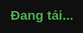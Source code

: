 <!DOCTYPE html>
<html lang="vi">
<head>
    <meta charset="UTF-8">
    <meta name="viewport" content="width=device-width, initial-scale=1.0">
    <meta name="description" content="Cloud Gaming Shop - Mua các gói chơi game đám mây giá rẻ, chất lượng cao.">
    <meta name="keywords" content="cloud gaming, game online, mua gói game">
    <meta name="author" content="Cloud Gaming Team">
    <title>Cloud Gaming Shop</title>
    <link rel="icon" href="assets/favicon.ico" type="image/x-icon">
    <link href="https://fonts.googleapis.com/css2?family=Poppins:wght@400;600&display=swap" rel="stylesheet">
    <link rel="stylesheet" href="https://cdnjs.cloudflare.com/ajax/libs/font-awesome/6.0.0-beta3/css/all.min.css">
    <script src="https://cdn.jsdelivr.net/npm/tsparticles@2.9.3/tsparticles.bundle.min.js"></script>
    <style>
        * { margin: 0; padding: 0; box-sizing: border-box; font-family: 'Poppins', sans-serif; }
        body { background: #0f0f0f; color: #fff; line-height: 1.6; overflow-x: hidden; }
        #tsparticles { position: fixed; top: 0; left: 0; width: 100%; height: 100%; z-index: -1; }
        #loading { position: fixed; top: 0; left: 0; width: 100%; height: 100%; background: #0f0f0f; display: flex; justify-content: center; align-items: center; z-index: 999; transition: opacity 0.5s; }
        #loading.hidden { opacity: 0; pointer-events: none; }
        nav { background: linear-gradient(90deg, #4CAF50, #1e7e34); padding: 10px 20px; display: flex; justify-content: space-between; align-items: center; position: sticky; top: 0; z-index: 100; box-shadow: 0 2px 10px rgba(0,0,0,0.5); }
        nav .logo { font-size: 1.5em; font-weight: 600; }
        nav .search-container { display: flex; align-items: center; }
        nav input[type="text"] { padding: 8px; width: 200px; border-radius: 5px; border: none; background: #2a2a2a; color: #fff; }
        nav ul { list-style: none; display: flex; align-items: center; gap: 15px; }
        nav ul li a { color: #fff; text-decoration: none; font-size: 1em; }
        nav ul li a:hover { color: #d4e157; }
        nav .cart-count { background: #FF5722; padding: 2px 8px; border-radius: 50%; cursor: pointer; }
        .container { max-width: 1000px; margin: 0 auto; padding: 20px; text-align: center; }
        h1 { font-size: 2em; color: #4CAF50; margin-bottom: 15px; }
        .products { display: grid; grid-template-columns: repeat(auto-fit, minmax(250px, 1fr)); gap: 20px; margin-top: 20px; }
        .product { background: #1a1a1a; padding: 15px; border-radius: 10px; transition: transform 0.3s; }
        .product:hover { transform: translateY(-5px); box-shadow: 0 5px 15px rgba(0,0,0,0.5); }
        .product img { width: 100%; height: 120px; object-fit: cover; border-radius: 5px; }
        .product h3 { color: #4CAF50; margin: 10px 0; }
        .product p, .product .note, .product .duration, .product .countdown { font-size: 0.9em; color: #bbb; }
        .product .buttons { display: flex; gap: 10px; margin-top: 10px; }
        .product button { padding: 8px; border: none; color: #fff; border-radius: 5px; cursor: pointer; flex: 1; }
        .product button.detail-btn { background: #0288d1; }
        .product button.cart-btn { background: #f9a825; }
        .product button.buy-btn { background: #4CAF50; }
        .product button:disabled { background: #555; cursor: not-allowed; opacity: 0.6; }
        .product button:hover:not(:disabled) { opacity: 0.9; }
        .modal { display: none; position: fixed; top: 0; left: 0; width: 100%; height: 100%; background: rgba(0,0,0,0.8); z-index: 200; justify-content: center; align-items: center; }
        .modal-content { background: #1a1a1a; padding: 15px; border-radius: 10px; max-width: 400px; width: 90%; }
        .modal-content h2 { color: #4CAF50; margin-bottom: 10px; }
        .modal-content button { background: #4CAF50; padding: 10px; width: 100%; margin-top: 10px; border: none; color: #fff; border-radius: 5px; }
        .login-form, .recharge-form, .transfer-form, .profile-form, .product-form { display: flex; flex-direction: column; gap: 10px; }
        .login-form input, .recharge-form input, .recharge-form select, .transfer-form input, .transfer-form select, .profile-form input, .product-form input, .product-form select { padding: 10px; background: #2a2a2a; border: 1px solid #4CAF50; color: #fff; border-radius: 5px; }
        #scrollTop, #chatNow { position: fixed; bottom: 20px; padding: 10px; background: #4CAF50; border: none; color: #fff; border-radius: 50%; cursor: pointer; }
        #scrollTop { right: 20px; display: none; }
        #chatNow { left: 20px; border-radius: 25px; padding: 10px 20px; background: #0288d1; }
        footer { text-align: center; padding: 15px; background: #1a1a1a; margin-top: 20px; color: #888; }
        #notification { display: none; position: fixed; top: 80px; right: 20px; background: #4CAF50; color: #fff; padding: 10px 20px; border-radius: 5px; z-index: 1000; }
        .admin-controls, .user-actions { margin: 10px 0; display: flex; gap: 10px; }
        .admin-controls input, .user-actions input { flex: 1; padding: 8px; background: #2a2a2a; border: 1px solid #4CAF50; color: #fff; }
        .admin-controls button, .user-actions button { padding: 8px 15px; }
        .user-item { margin: 10px 0; padding: 10px; background: #252525; border-radius: 5px; }
        .history-item { margin: 10px 0; padding: 10px; background: #252525; border-radius: 5px; }
        @media (max-width: 600px) {
            nav { flex-direction: column; gap: 10px; }
            nav .search-container { width: 100%; }
            nav input[type="text"] { width: 100%; }
            .products { grid-template-columns: 1fr; }
        }
    </style>
</head>
<body>
    <div id="loading"><h2 style="color: #4CAF50;">Đang tải...</h2></div>
    <div id="tsparticles"></div>
    <nav>
        <div class="logo">Cloud Gaming</div>
        <div class="search-container">
            <input type="text" id="searchInput" placeholder="Tìm kiếm gói..." aria-label="Tìm kiếm gói">
        </div>
        <ul id="navLinks"></ul>
    </nav>
    <div id="notification" role="alert"></div>
    <div class="container" id="home">
        <h1>Cửa hàng Cloud Gaming</h1>
        <div class="products" id="products"></div>
    </div>
    <footer id="contact">
        <p>© 2025 Cloud Gaming Shop | <span id="currentDate"></span> | support@cloudgaming.vn | 0909 123 456</p>
    </footer>
    <button id="scrollTop" aria-label="Cuộn lên đầu">↑</button>
    <button id="chatNow" aria-label="Chat hỗ trợ">Chat</button>

    <!-- Modals -->
    <div class="modal" id="detailModal" role="dialog" aria-labelledby="modalTitle">
        <div class="modal-content">
            <h2 id="modalTitle"></h2>
            <p id="modalText"></p>
            <button class="close-modal" aria-label="Đóng">Đóng</button>
        </div>
    </div>
    <div class="modal" id="cartModal" role="dialog" aria-labelledby="cartTitle">
        <div class="modal-content">
            <h2 id="cartTitle">Giỏ hàng</h2>
            <ul id="cartItems"></ul>
            <p id="cartTotal">Tổng: 0 VNĐ</p>
            <button class="close-modal" aria-label="Đóng">Đóng</button>
            <button id="checkoutBtn">Thanh toán</button>
        </div>
    </div>
    <div class="modal" id="loginModal" role="dialog" aria-labelledby="loginTitle">
        <div class="modal-content">
            <h2 id="loginTitle">Đăng Nhập</h2>
            <form id="loginForm" class="login-form">
                <input type="email" id="loginEmail" placeholder="Email" required aria-label="Email">
                <input type="password" id="loginPassword" placeholder="Mật khẩu" required aria-label="Mật khẩu">
                <button type="submit">Đăng Nhập</button>
            </form>
            <button class="close-modal" aria-label="Đóng">Đóng</button>
        </div>
    </div>
    <div class="modal" id="registerModal" role="dialog" aria-labelledby="registerTitle">
        <div class="modal-content">
            <h2 id="registerTitle">Đăng Ký</h2>
            <form id="registerForm" class="login-form">
                <input type="text" id="registerUsername" placeholder="Tên người dùng" required aria-label="Tên người dùng">
                <input type="email" id="registerEmail" placeholder="Email" required aria-label="Email">
                <input type="password" id="registerPassword" placeholder="Mật khẩu" minlength="6" required aria-label="Mật khẩu">
                <input type="password" id="registerConfirmPassword" placeholder="Xác nhận mật khẩu" required aria-label="Xác nhận mật khẩu">
                <button type="submit">Đăng Ký</button>
            </form>
            <button class="close-modal" aria-label="Đóng">Đóng</button>
        </div>
    </div>
    <div class="modal" id="rechargeModal" role="dialog" aria-labelledby="rechargeTitle">
        <div class="modal-content">
            <h2 id="rechargeTitle">Nạp Tiền</h2>
            <form id="rechargeForm" class="recharge-form">
                <select id="rechargeMethod" required aria-label="Phương thức nạp tiền">
                    <option value="">Phương thức</option>
                    <option value="card">Thẻ cào</option>
                    <option value="bank">Ngân hàng</option>
                </select>
                <div id="cardFields" style="display:none;">
                    <select id="cardProvider" aria-label="Nhà mạng">
                        <option value="viettel">Viettel</option>
                        <option value="mobi">Mobi</option>
                        <option value="vina">Vina</option>
                    </select>
                    <input type="text" id="cardNumber" placeholder="Số seri" aria-label="Số seri">
                    <input type="text" id="cardCode" placeholder="Mã thẻ" aria-label="Mã thẻ">
                </div>
                <div id="bankFields" style="display:none;">
                    <select id="bankProvider" aria-label="Ngân hàng">
                        <option value="abc">ABC Bank</option>
                        <option value="vietinbank">VietinBank</option>
                    </select>
                    <input type="number" id="bankAmount" placeholder="Số tiền (VNĐ)" aria-label="Số tiền">
                </div>
                <button type="submit">Nạp</button>
            </form>
            <button class="close-modal" aria-label="Đóng">Đóng</button>
        </div>
    </div>
    <div class="modal" id="chatModal" role="dialog" aria-labelledby="chatTitle">
        <div class="modal-content">
            <h2 id="chatTitle">Liên hệ</h2>
            <p>Chat: support@cloudgaming.vn<br>Gọi: 0909 123 456</p>
            <button class="close-modal" aria-label="Đóng">Đóng</button>
        </div>
    </div>
    <div class="modal" id="checkoutModal" role="dialog" aria-labelledby="checkoutTitle">
        <div class="modal-content">
            <h2 id="checkoutTitle">Xác nhận thanh toán</h2>
            <p id="checkoutText"></p>
            <button class="close-modal" aria-label="Đóng">Đóng</button>
            <button id="confirmCheckout">Xác nhận</button>
        </div>
    </div>
    <div class="modal" id="adminModal" role="dialog" aria-labelledby="adminTitle">
        <div class="modal-content">
            <h2 id="adminTitle">Quản lý Người Chơi</h2>
            <div class="admin-controls">
                <input type="text" id="adminSearch" placeholder="Tìm kiếm (ID/Email/Tên)..." aria-label="Tìm kiếm người dùng">
                <button id="refreshUsers">Làm mới</button>
            </div>
            <div id="adminUserList"></div>
            <button class="close-modal" aria-label="Đóng">Đóng</button>
        </div>
    </div>
    <div class="modal" id="transferModal" role="dialog" aria-labelledby="transferTitle">
        <div class="modal-content">
            <h2 id="transferTitle">Tặng Số Dư</h2>
            <form id="transferForm" class="transfer-form">
                <select id="transferRecipient" required aria-label="Người nhận">
                    <option value="">Chọn người nhận</option>
                </select>
                <input type="number" id="transferAmount" placeholder="Số tiền (VNĐ)" min="1000" required aria-label="Số tiền">
                <button type="submit">Tặng</button>
            </form>
            <button class="close-modal" aria-label="Đóng">Đóng</button>
        </div>
    </div>
    <div class="modal" id="profileModal" role="dialog" aria-labelledby="profileTitle">
        <div class="modal-content">
            <h2 id="profileTitle">Hồ sơ</h2>
            <form id="profileForm" class="profile-form">
                <input type="text" id="profileUsername" placeholder="Tên người dùng" required aria-label="Tên người dùng">
                <input type="password" id="profilePassword" placeholder="Mật khẩu mới (tùy chọn)" aria-label="Mật khẩu mới">
                <button type="submit">Cập nhật</button>
            </form>
            <button id="syncBalance" style="background: #0288d1;">Đồng bộ số dư</button>
            <div id="purchaseHistory">
                <h3>Lịch sử mua hàng</h3>
                <div id="historyList"></div>
            </div>
            <button class="close-modal" aria-label="Đóng">Đóng</button>
        </div>
    </div>
    <div class="modal" id="productModal" role="dialog" aria-labelledby="productTitle">
        <div class="modal-content">
            <h2 id="productTitle">Quản lý Sản phẩm</h2>
            <form id="productForm" class="product-form">
                <input type="text" id="productName" placeholder="Tên gói" required aria-label="Tên gói">
                <input type="number" id="productPrice" placeholder="Giá (VNĐ)" required aria-label="Giá">
                <input type="text" id="productDuration" placeholder="Thời hạn (e.g., 1 week)" required aria-label="Thời hạn">
                <input type="text" id="productNote" placeholder="Ghi chú" required aria-label="Ghi chú">
                <input type="text" id="productImage" placeholder="URL ảnh" required aria-label="URL ảnh">
                <textarea id="productDetails" placeholder="Chi tiết" required aria-label="Chi tiết"></textarea>
                <button type="submit">Thêm/Cập nhật</button>
            </form>
            <div id="productList"></div>
            <button class="close-modal" aria-label="Đóng">Đóng</button>
        </div>
    </div>

    <script>
        // Configuration
        const config = {
            products: [
                { id: '1000', name: 'Gói Bình Dân', price: 1000, duration: '1 day', note: 'Android/iOS', image: 'https://via.placeholder.com/250x120/FF5722/FFFFFF?text=Gói+Bình+Dân', details: 'Gói rẻ, trải nghiệm cơ bản.' },
                { id: 'basic', name: 'Gói Cơ Bản', price: 120000, duration: '1 week', note: 'Android/iOS', image: 'https://via.placeholder.com/250x120/4CAF50/FFFFFF?text=Gói+Cơ+Bản', details: '1 tuần chơi, game cơ bản, tốc độ ổn định.' },
                { id: 'advanced', name: 'Gói Cao Cấp', price: 230000, duration: '2 months', note: 'Android/iOS', image: 'https://via.placeholder.com/250x120/0288D1/FFFFFF?text=Gói+Cao+Cấp', details: '2 tháng chơi, game đồ họa cao, ưu tiên băng thông.' },
                { id: 'vip', name: 'Gói VIP', price: 530000, duration: '1 month', note: 'Android/iOS', image: 'https://via.placeholder.com/250x120/FF5722/FFFFFF?text=Gói+VIP', details: 'Không giới hạn, tất cả game, hỗ trợ 24/7.' }
            ],
            telegram: { adminLink: 'https://t.me/limorecloudgame' }
        };

        let currentUser = null;
        let cartItems = [];
        let cartCount = 0;
        let redirectToRecharge = false;

        // Initialize
        window.onload = () => {
            setTimeout(() => document.getElementById('loading').classList.add('hidden'), 1000);
            initParticles();
            updateDate();
            startCountdowns();
            loadCart();
            renderProducts();
            renderNav();
            initializeUsers();
            setupEventListeners();
        };

        function initParticles() {
            tsParticles.load('tsparticles', {
                particles: {
                    number: { value: 30 },
                    size: { value: 2 },
                    opacity: { value: 0.3, animation: { enable: true, speed: 1 } },
                    move: { enable: true, speed: 1, direction: 'top' }
                }
            });
        }

        function updateDate() {
            document.getElementById('currentDate').textContent = new Date().toLocaleDateString('vi-VN', { day: '2-digit', month: '2-digit', year: 'numeric' });
        }

        function getDurationMs(duration) {
            if (duration.includes('week')) return parseInt(duration) * 7 * 24 * 60 * 60 * 1000;
            if (duration.includes('month')) return parseInt(duration) * 30 * 24 * 60 * 60 * 1000;
            if (duration.includes('day')) return parseInt(duration) * 24 * 60 * 60 * 1000;
            return 0;
        }

        function startCountdowns() {
            setInterval(() => {
                const now = new Date().getTime();
                const purchases = currentUser ? currentUser.purchases : [];
                document.querySelectorAll('.countdown').forEach(el => {
                    const productId = el.id.replace('countdown-', '');
                    const purchase = purchases.find(p => p.items.some(i => i.id === productId));
                    if (!purchase) {
                        el.textContent = 'Chưa kích hoạt';
                        return;
                    }
                    const product = config.products.find(p => p.id === productId);
                    const purchaseTime = new Date(purchase.date).getTime();
                    const durationMs = getDurationMs(product.duration);
                    const timeLeft = purchaseTime + durationMs - now;
                    if (timeLeft < 0) el.textContent = 'Đã hết hạn!';
                    else {
                        const days = Math.floor(timeLeft / (1000*60*60*24));
                        const hours = Math.floor((timeLeft % (1000*60*60*24)) / (1000*60*60));
                        const minutes = Math.floor((timeLeft % (1000*60*60)) / (1000*60));
                        const seconds = Math.floor((timeLeft % (1000*60)) / 1000);
                        el.textContent = `Còn: ${days}d ${hours}h ${minutes}m ${seconds}s`;
                    }
                });
            }, 1000);
        }

        function initializeUsers() {
            let users = JSON.parse(localStorage.getItem('users') || '[]');
            // Ensure admin account exists with new credentials
            if (!users.some(u => u.email === 'dolce14@gmail.com')) {
                users.push({
                    id: 'ADM001',
                    username: 'dolce14',
                    email: 'dolce14@gmail.com',
                    password: btoa('dolce14'),
                    balance: 1000000, // 1,000,000 VNĐ
                    role: 'admin',
                    purchases: []
                });
            } else {
                // Update existing admin account if it exists
                const adminIndex = users.findIndex(u => u.email === 'dolce14@gmail.com');
                users[adminIndex] = {
                    id: 'ADM001',
                    username: 'dolce14',
                    email: 'dolce14@gmail.com',
                    password: btoa('dolce14'),
                    balance: 1000000, // Ensure balance is set to 1,000,000 VNĐ
                    role: 'admin',
                    purchases: users[adminIndex].purchases || []
                };
            }
            users.forEach((u, i) => {
                if (!u.id) u.id = `USR${String(i + 1).padStart(3, '0')}`;
                if (!u.purchases) u.purchases = [];
            });
            localStorage.setItem('users', JSON.stringify(users));
            localStorage.setItem('products', JSON.stringify(config.products));
            // Mock shared storage for balance sync
            if (!localStorage.getItem('sharedBalances')) {
                localStorage.setItem('sharedBalances', JSON.stringify(users.map(u => ({ id: u.id, balance: u.balance }))));
            } else {
                const sharedBalances = JSON.parse(localStorage.getItem('sharedBalances') || '[]');
                const adminBalanceIndex = sharedBalances.findIndex(b => b.id === 'ADM001');
                if (adminBalanceIndex >= 0) {
                    sharedBalances[adminBalanceIndex].balance = 1000000;
                } else {
                    sharedBalances.push({ id: 'ADM001', balance: 1000000 });
                }
                localStorage.setItem('sharedBalances', JSON.stringify(sharedBalances));
            }
        }

        function showNotification(message, type = 'success') {
            const notification = document.getElementById('notification');
            notification.textContent = message;
            notification.style.background = type === 'success' ? '#4CAF50' : '#d32f2f';
            notification.style.display = 'block';
            setTimeout(() => notification.style.display = 'none', 3000);
        }

        function renderProducts() {
            const products = JSON.parse(localStorage.getItem('products') || JSON.stringify(config.products));
            const grid = document.getElementById('products');
            grid.innerHTML = products.map(p => `
                <div class="product" data-name="${p.name}">
                    <img src="${p.image}" alt="${p.name}">
                    <h3>${p.name}</h3>
                    <p>${p.price.toLocaleString('vi-VN')} VNĐ</p>
                    <div class="duration">Thời hạn: ${p.duration}</div>
                    <div class="note">Lưu ý: ${p.note}</div>
                    <div class="countdown" id="countdown-${p.id}"></div>
                    <div class="buttons">
                        <button class="detail-btn" data-id="${p.id}" aria-label="Xem chi tiết ${p.name}">Chi tiết</button>
                        <button class="cart-btn" data-id="${p.id}" aria-label="Thêm ${p.name} vào giỏ">Thêm giỏ</button>
                        <button class="buy-btn" data-id="${p.id}" ${currentUser && currentUser.balance < p.price ? 'disabled' : ''} aria-label="Mua ngay ${p.name}">Mua ngay</button>
                    </div>
                </div>
            `).join('');
        }

        function renderNav() {
            const navLinks = document.getElementById('navLinks');
            if (currentUser) {
                navLinks.innerHTML = `
                    <li><a href="#home" aria-label="Trang chủ">Trang chủ</a></li>
                    <li><a href="#products" aria-label="Sản phẩm">Sản phẩm</a></li>
                    <li><a href="#contact" aria-label="Liên hệ">Liên hệ</a></li>
                    <li><a href="#" id="rechargeLink" aria-label="Nạp tiền">Nạp Tiền</a></li>
                    ${currentUser.role === 'admin' ? '<li><a href="#" id="transferLink" aria-label="Tặng số dư">Tặng Số Dư</a></li>' : ''}
                    ${currentUser.role === 'admin' ? '<li><a href="#" id="adminLink" aria-label="Quản lý">Quản lý</a></li>' : ''}
                    <li><a href="#" id="productLink" aria-label="Quản lý sản phẩm">Quản lý SP</a></li>
                    <li><a href="#" id="profileLink" aria-label="Hồ sơ"><i class="fas fa-user"></i> ${currentUser.username} (ID: ${currentUser.id}) - ${currentUser.balance.toLocaleString('vi-VN')} VNĐ</a></li>
                    <li><a href="#" id="logoutLink" aria-label="Đăng xuất">Đăng Xuất</a></li>
                    <li><span class="cart-count" id="cartCount" aria-label="Giỏ hàng">${cartCount}</span></li>
                `;
            } else {
                navLinks.innerHTML = `
                    <li><a href="#home" aria-label="Trang chủ">Trang chủ</a></li>
                    <li><a href="#products" aria-label="Sản phẩm">Sản phẩm</a></li>
                    <li><a href="#contact" aria-label="Liên hệ">Liên hệ</a></li>
                    <li><a href="#" id="rechargeLink" aria-label="Nạp tiền">Nạp Tiền</a></li>
                    <li><a href="#" id="loginLink" aria-label="Đăng nhập">Đăng Nhập</a></li>
                    <li><a href="#" id="registerLink" aria-label="Đăng ký">Đăng Ký</a></li>
                    <li><span class="cart-count" id="cartCount" aria-label="Giỏ hàng">0</span></li>
                `;
            }
        }

        async function processRecharge(e) {
            e.preventDefault();
            const method = document.getElementById('rechargeMethod').value;
            if (!currentUser) return showNotification('Vui lòng đăng nhập!', 'error'), showLogin();
            try {
                let details = {};
                if (method === 'card') {
                    const provider = document.getElementById('cardProvider').value;
                    const cardNumber = document.getElementById('cardNumber').value;
                    const cardCode = document.getElementById('cardCode').value;
                    if (!/^\d{10,15}$/.test(cardNumber)) return showNotification('Số seri phải từ 10-15 chữ số!', 'error');
                    if (!/^\d{5,15}$/.test(cardCode)) return showNotification('Mã thẻ phải từ 5-15 chữ số!', 'error');
                    details = { provider, serial: cardNumber, code: cardCode, username: currentUser.username, email: currentUser.email, id: currentUser.id };
                } else if (method === 'bank') {
                    const provider = document.getElementById('bankProvider').value;
                    const amount = parseInt(document.getElementById('bankAmount').value);
                    if (amount < 10000) return showNotification('Số tiền tối thiểu là 10.000 VNĐ!', 'error');
                    details = { provider, amount, username: currentUser.username, email: currentUser.email, id: currentUser.id };
                }
                await sendTelegramMessage('recharge', details);
                showNotification('Đang chuyển đến Telegram để xác nhận nạp tiền…');
                closeModal('rechargeModal');
                setTimeout(() => window.open(config.telegram.adminLink, '_blank'), 1000);
            } catch (error) {
                showNotification('Không gửi được yêu cầu, kiểm tra kết nối mạng!', 'error');
            }
        }

        function setupEventListeners() {
            document.getElementById('searchInput').addEventListener('keyup', searchPackages);
            document.getElementById('scrollTop').addEventListener('click', scrollToTop);
            document.getElementById('chatNow').addEventListener('click', showChat);
            document.getElementById('loginForm').addEventListener('submit', processLogin);
            document.getElementById('registerForm').addEventListener('submit', processRegister);
            document.getElementById('rechargeForm').addEventListener('submit', processRecharge);
            document.getElementById('rechargeMethod').addEventListener('change', toggleRechargeFields);
            document.getElementById('transferForm').addEventListener('submit', processTransfer);
            document.getElementById('profileForm').addEventListener('submit', processProfileUpdate);
            document.getElementById('productForm').addEventListener('submit', processProductUpdate);
            document.getElementById('products').addEventListener('click', handleProductActions);
            document.getElementById('cartModal').addEventListener('click', handleCartActions);
            document.getElementById('adminModal').addEventListener('click', handleAdminActions);
            document.getElementById('adminSearch').addEventListener('keyup', searchUsers);
            document.getElementById('refreshUsers').addEventListener('click', showAdminPanel);
            document.getElementById('navLinks').addEventListener('click', handleNavActions);
            document.querySelectorAll('.close-modal').forEach(btn => btn.addEventListener('click', () => closeModal(btn.closest('.modal').id)));
            window.addEventListener('scroll', () => {
                document.getElementById('scrollTop').style.display = (document.body.scrollTop > 100 || document.documentElement.scrollTop > 100) ? 'block' : 'none';
            });
            document.getElementById('syncBalance').addEventListener('click', syncBalance);
            // Thêm xử lý phím Escape để đóng modal
            document.addEventListener('keydown', (e) => {
                if (e.key === 'Escape') {
                    document.querySelectorAll('.modal').forEach(modal => modal.style.display = 'none');
                }
            });
        }

        function handleNavActions(e) {
            e.preventDefault();
            const target = e.target.closest('a, span');
            if (!target) return;
            if (target.id === 'rechargeLink') showRecharge();
            else if (target.id === 'loginLink') showLogin();
            else if (target.id === 'registerLink') showRegister();
            else if (target.id === 'transferLink') showTransfer();
            else if (target.id === 'adminLink') showAdminPanel();
            else if (target.id === 'profileLink') showProfile();
            else if (target.id === 'logoutLink') logout();
            else if (target.id === 'productLink') showProductManagement();
            else if (target.id === 'cartCount') showCart();
        }

        function handleProductActions(e) {
            const btn = e.target.closest('button');
            if (!btn) return;
            const id = btn.dataset.id;
            const product = JSON.parse(localStorage.getItem('products')).find(p => p.id === id);
            if (btn.classList.contains('detail-btn')) showDetails(product);
            else if (btn.classList.contains('cart-btn')) addToCart(product);
            else if (btn.classList.contains('buy-btn')) buyProduct(product);
        }

        function handleCartActions(e) {
            const btn = e.target.closest('button');
            if (!btn) return;
            if (btn.id === 'checkoutBtn') checkout();
            else if (btn.dataset.index) removeFromCart(parseInt(btn.dataset.index));
        }

        function handleAdminActions(e) {
            const btn = e.target.closest('button');
            if (!btn) return;
            const index = btn.dataset.index;
            if (btn.classList.contains('update-balance')) updateBalance(index);
            else if (btn.classList.contains('delete-user')) deleteUser(index);
        }

        function showDetails(product) {
            const modal = document.getElementById('detailModal');
            document.getElementById('modalTitle').textContent = `Chi tiết: ${product.name}`;
            document.getElementById('modalText').textContent = `${product.details}\nThời hạn: ${product.duration}\nLưu ý: ${product.note}`;
            modal.style.display = 'flex';
            modal.querySelector('.modal-content').focus();
        }

        function addToCart(product) {
            if (!currentUser) return showNotification('Vui lòng đăng nhập!', 'error'), showLogin();
            cartItems.push({ id: product.id, name: product.name, price: product.price });
            cartCount++;
            document.getElementById('cartCount').textContent = cartCount;
            showNotification(`${product.name} đã thêm vào giỏ!`);
            updateCart();
            saveCart();
        }

        function removeFromCart(index) {
            cartItems.splice(index, 1);
            cartCount--;
            document.getElementById('cartCount').textContent = cartCount;
            updateCart();
            saveCart();
        }

        function updateCart() {
            const cartList = document.getElementById('cartItems');
            const cartTotal = document.getElementById('cartTotal');
            cartList.innerHTML = cartItems.length === 0 ? '<li>Giỏ hàng trống!</li>' : cartItems.map((item, index) => `
                <li>${item.name} - ${item.price.toLocaleString('vi-VN')} VNĐ <button data-index="${index}" aria-label="Xóa ${item.name}">Xóa</button></li>
            `).join('');
            cartTotal.textContent = `Tổng: ${cartItems.reduce((sum, item) => sum + item.price, 0).toLocaleString('vi-VN')} VNĐ`;
        }

        function saveCart() {
            if (currentUser) {
                localStorage.setItem(`cart_${currentUser.id}`, JSON.stringify(cartItems));
                localStorage.setItem(`cartCount_${currentUser.id}`, cartCount);
            }
        }

        function loadCart() {
            if (currentUser) {
                const savedItems = localStorage.getItem(`cart_${currentUser.id}`);
                const savedCount = localStorage.getItem(`cartCount_${currentUser.id}`);
                if (savedItems && savedCount) {
                    cartItems = JSON.parse(savedItems);
                    cartCount = parseInt(savedCount);
                    document.getElementById('cartCount').textContent = cartCount;
                    updateCart();
                }
            }
        }

        function showCart() {
            if (!currentUser) return showNotification('Vui lòng đăng nhập!', 'error'), showLogin();
            document.getElementById('cartModal').style.display = 'flex';
            updateCart();
        }

        function checkout() {
            if (!currentUser) return showNotification('Vui lòng đăng nhập!', 'error'), showLogin();
            const total = cartItems.reduce((sum, item) => sum + item.price, 0);
            if (total === 0) return showNotification('Giỏ hàng trống!', 'error');
            if (currentUser.balance < total) return showNotification('Số dư không đủ!', 'error');
            const modal = document.getElementById('checkoutModal');
            document.getElementById('checkoutText').textContent = `Tổng: ${total.toLocaleString('vi-VN')} VNĐ\nSố dư: ${currentUser.balance.toLocaleString('vi-VN')} VNĐ\nXác nhận thanh toán qua Telegram?`;
            modal.style.display = 'flex';
            document.getElementById('confirmCheckout').onclick = () => confirmCheckout(total);
        }

        function confirmCheckout(total) {
            currentUser.balance -= total;
            const users = JSON.parse(localStorage.getItem('users'));
            const userIndex = users.findIndex(u => u.id === currentUser.id);
            users[userIndex].balance = currentUser.balance;
            users[userIndex].purchases.push({
                items: [...cartItems],
                total,
                date: new Date().toLocaleString('vi-VN')
            });
            localStorage.setItem('users', JSON.stringify(users));
            updateSharedBalance(currentUser.id, currentUser.balance);
            sendTelegramMessage('purchase', {
                username: currentUser.username,
                id: currentUser.id,
                items: cartItems.map(i => i.name).join(', '),
                total
            });
            cartItems = [];
            cartCount = 0;
            saveCart();
            updateCart();
            renderNav();
            showNotification('Đang chuyển đến Telegram để xác nhận thanh toán…');
            setTimeout(() => window.open(config.telegram.adminLink, '_blank'), 1000);
            closeModal('checkoutModal');
        }

        function buyProduct(product) {
            if (!currentUser) return showNotification('Vui lòng đăng nhập!', 'error'), showLogin();
            if (currentUser.balance < product.price) return showNotification('Số dư không đủ!', 'error');
            const users = JSON.parse(localStorage.getItem('users'));
            const userIndex = users.findIndex(u => u.id === currentUser.id);
            currentUser.balance -= product.price;
            users[userIndex].balance = currentUser.balance;
            users[userIndex].purchases.push({
                items: [{ id: product.id, name: product.name, price: product.price }],
                total: product.price,
                date: new Date().toLocaleString('vi-VN')
            });
            localStorage.setItem('users', JSON.stringify(users));
            updateSharedBalance(currentUser.id, currentUser.balance);
            sendTelegramMessage('purchase', {
                username: currentUser.username,
                id: currentUser.id,
                items: product.name,
                total: product.price
            });
            showNotification('Đang chuyển đến Telegram để xác nhận…');
            setTimeout(() => window.open(config.telegram.adminLink, '_blank'), 1000);
            renderNav();
            startCountdowns();
        }

        function searchPackages() {
            const input = document.getElementById('searchInput').value.toLowerCase();
            document.querySelectorAll('.product').forEach(product => {
                product.style.display = product.getAttribute('data-name').toLowerCase().includes(input) ? 'block' : 'none';
            });
        }

        function showChat() {
            document.getElementById('chatModal').style.display = 'flex';
        }

        function closeModal(modalId) {
            document.getElementById(modalId).style.display = 'none';
        }

        function showLogin() {
            document.getElementById('loginModal').style.display = 'flex';
        }

        function showRegister() {
            document.getElementById('registerModal').style.display = 'flex';
        }

        function showRecharge() {
            if (!currentUser) return showNotification('Vui lòng đăng nhập!', 'error'), redirectToRecharge = true, showLogin();
            document.getElementById('rechargeModal').style.display = 'flex';
        }

        function toggleRechargeFields() {
            const method = document.getElementById('rechargeMethod').value;
            document.getElementById('cardFields').style.display = method === 'card' ? 'block' : 'none';
            document.getElementById('bankFields').style.display = method === 'bank' ? 'block' : 'none';
        }

        function processLogin(e) {
            e.preventDefault();
            const email = document.getElementById('loginEmail').value.trim();
            const password = btoa(document.getElementById('loginPassword').value);
            const users = JSON.parse(localStorage.getItem('users') || '[]');
            const user = users.find(u => u.email === email && u.password === password);
            if (user) {
                currentUser = user;
                showNotification('Đăng nhập thành công!');
                closeModal('loginModal');
                renderNav();
                loadCart();
                startCountdowns();
                if (redirectToRecharge) {
                    redirectToRecharge = false;
                    showRecharge();
                }
            } else {
                showNotification('Email hoặc mật khẩu sai!', 'error');
            }
        }

        function processRegister(e) {
            e.preventDefault();
            const username = document.getElementById('registerUsername').value.trim();
            const email = document.getElementById('registerEmail').value.trim();
            const password = document.getElementById('registerPassword').value;
            const confirmPassword = document.getElementById('registerConfirmPassword').value;
            if (!/^[^\s@]+@[^\s@]+\.[^\s@]+$/.test(email)) return showNotification('Email không hợp lệ!', 'error');
            if (password !== confirmPassword) return showNotification('Mật khẩu không khớp!', 'error');
            if (password.length < 6) return showNotification('Mật khẩu phải từ 6 ký tự!', 'error');
            const users = JSON.parse(localStorage.getItem('users') || '[]');
            if (users.some(u => u.email === email)) return showNotification('Email đã đăng ký!', 'error');
            const newUser = {
                id: `USR${String(users.length + 1).padStart(3, '0')}`,
                username,
                email,
                password: btoa(password),
                balance: 0,
                role: 'user',
                purchases: []
            };
            users.push(newUser);
            localStorage.setItem('users', JSON.stringify(users));
            updateSharedBalance(newUser.id, 0);
            currentUser = newUser;
            sendTelegramMessage('register', { username, email, id: newUser.id });
            showNotification('Đăng ký thành công!');
            closeModal('registerModal');
            renderNav();
            loadCart();
        }

        async function sendTelegramMessage(eventType, details) {
            let message = '';
            switch (eventType) {
                case 'recharge':
                    if (details.serial) {
                        message = `Yêu cầu nạp tiền:\nNhà mạng: ${details.provider.toUpperCase()}\nSố seri: ${details.serial}\nMã thẻ: ${details.code}\nNgười dùng: ${details.username} (${details.email})\nID: ${details.id}\nThời gian: ${new Date().toLocaleString('vi-VN')}`;
                    } else {
                        message = `Yêu cầu nạp tiền qua ngân hàng:\nNgân hàng: ${details.provider}\nSố tiền: ${details.amount.toLocaleString('vi-VN')} VNĐ\nNgười dùng: ${details.username} (${details.email})\nID: ${details.id}\nThời gian: ${new Date().toLocaleString('vi-VN')}`;
                    }
                    break;
                case 'register':
                    message = `Người dùng mới:\nID: ${details.id}\nTên: ${details.username}\nEmail: ${details.email}\nThời gian: ${new Date().toLocaleString('vi-VN')}`;
                    break;
                case 'balance_update':
                    message = `Cập nhật số dư:\nID: ${details.id}\nTên: ${details.username}\nEmail: ${details.email}\nSố dư mới: ${details.newBalance.toLocaleString('vi-VN')} VNĐ\nThời gian: ${new Date().toLocaleString('vi-VN')}`;
                    break;
                case 'transfer':
                    message = `Chuyển số dư:\nTừ: ${details.fromUsername} (ID: ${details.fromId})\nĐến: ${details.toUsername} (ID: ${details.toId})\nSố tiền: ${details.amount.toLocaleString('vi-VN')} VNĐ\nThời gian: ${new Date().toLocaleString('vi-VN')}`;
                    break;
                case 'purchase':
                    message = `Mua hàng:\nNgười dùng: ${details.username} (ID: ${details.id})\nSản phẩm: ${details.items}\nTổng: ${details.total.toLocaleString('vi-VN')} VNĐ\nThời gian: ${new Date().toLocaleString('vi-VN')}`;
                    break;
                case 'product_update':
                    message = `Cập nhật sản phẩm:\nID: ${details.id}\nTên: ${details.name}\nGiá: ${details.price.toLocaleString('vi-VN')} VNĐ\nThời hạn: ${details.duration}\nThời gian: ${new Date().toLocaleString('vi-VN')}`;
                    break;
            }
            console.log('Sending to Telegram:', message);
        }

        function updateSharedBalance(userId, balance) {
            const sharedBalances = JSON.parse(localStorage.getItem('sharedBalances') || '[]');
            const index = sharedBalances.findIndex(b => b.id === userId);
            if (index >= 0) {
                sharedBalances[index].balance = balance;
            } else {
                sharedBalances.push({ id: userId, balance });
            }
            localStorage.setItem('sharedBalances', JSON.stringify(sharedBalances));
        }

        function syncBalance() {
            if (!currentUser) return showNotification('Vui lòng đăng nhập!', 'error'), showLogin();
            const sharedBalances = JSON.parse(localStorage.getItem('sharedBalances') || '[]');
            const shared = sharedBalances.find(b => b.id === currentUser.id);
            if (shared) {
                const users = JSON.parse(localStorage.getItem('users') || '[]');
                const userIndex = users.findIndex(u => u.id === currentUser.id);
                users[userIndex].balance = shared.balance;
                currentUser.balance = shared.balance;
                localStorage.setItem('users', JSON.stringify(users));
                showNotification('Đã đồng bộ số dư!');
                renderNav();
                showProfile();
            } else {
                showNotification('Không tìm thấy dữ liệu số dư!', 'error');
            }
        }

        function logout() {
            currentUser = null;
            cartItems = [];
            cartCount = 0;
            saveCart();
            renderNav();
            showNotification('Đăng xuất thành công!');
        }

        function showAdminPanel() {
            if (!currentUser || currentUser.role !== 'admin') return showNotification('Chỉ admin truy cập được!', 'error');
            const modal = document.getElementById('adminModal');
            displayUserList(JSON.parse(localStorage.getItem('users') || '[]'));
            modal.style.display = 'flex';
        }

        function displayUserList(users) {
            const userList = document.getElementById('adminUserList');
            userList.innerHTML = users.length === 0 ? '<p>Không có người dùng.</p>' : users.map((user, index) => `
                <div class="user-item">
                    <p>ID: ${user.id} | ${user.username} (${user.email})<br>
                    Số dư: ${user.balance.toLocaleString('vi-VN')} VNĐ | Vai trò: ${user.role}</p>
                    ${user.role !== 'admin' ? `
                        <div class="user-actions">
                            <input type="number" class="balance-input" data-index="${index}" placeholder="Số dư mới" aria-label="Số dư mới cho ${user.username}">
                            <button class="update-balance" data-index="${index}" aria-label="Cập nhật số dư">Cập nhật</button>
                            <button class="delete-user" data-index="${index}" aria-label="Xóa người dùng">Xóa</button>
                        </div>
                    ` : ''}
                </div>
            `).join('');
        }

        function updateBalance(index) {
            if (!confirm('Xác nhận cập nhật số dư?')) return;
            const users = JSON.parse(localStorage.getItem('users') || '[]');
            const newBalance = parseInt(document.querySelector(`.balance-input[data-index="${index}"]`).value);
            if (isNaN(newBalance) || newBalance < 0) return showNotification('Số dư không hợp lệ!', 'error');
            users[index].balance = newBalance;
            localStorage.setItem('users', JSON.stringify(users));
            updateSharedBalance(users[index].id, newBalance);
            if (currentUser.email === users[index].email) currentUser.balance = newBalance;
            showNotification(`Đã cập nhật số dư cho ${users[index].username}!`);
            sendTelegramMessage('balance_update', {
                id: users[index].id,
                username: users[index].username,
                email: users[index].email,
                newBalance
            });
            showAdminPanel();
            renderNav();
        }

        function deleteUser(index) {
            if (!confirm('Xác nhận xóa người dùng?')) return;
            const users = JSON.parse(localStorage.getItem('users') || '[]');
            if (users[index].email === currentUser.email) return showNotification('Không thể xóa chính mình!', 'error');
            const userId = users[index].id;
            users.splice(index, 1);
            localStorage.setItem('users', JSON.stringify(users));
            const sharedBalances = JSON.parse(localStorage.getItem('sharedBalances') || '[]');
            const balanceIndex = sharedBalances.findIndex(b => b.id === userId);
            if (balanceIndex >= 0) sharedBalances.splice(balanceIndex, 1);
            localStorage.setItem('sharedBalances', JSON.stringify(sharedBalances));
            showNotification('Xóa thành công!');
            showAdminPanel();
        }

        function searchUsers() {
            const searchTerm = document.getElementById('adminSearch').value.toLowerCase();
            const users = JSON.parse(localStorage.getItem('users') || '[]');
            const filteredUsers = users.filter(user =>
                user.id.toLowerCase().includes(searchTerm) ||
                user.username.toLowerCase().includes(searchTerm) ||
                user.email.toLowerCase().includes(searchTerm)
            );
            displayUserList(filteredUsers);
        }

        function showTransfer() {
            if (!currentUser || currentUser.role !== 'admin') return showNotification('Chỉ admin có thể tặng số dư!', 'error');
            const select = document.getElementById('transferRecipient');
            const users = JSON.parse(localStorage.getItem('users') || '[]');
            select.innerHTML = '<option value="">Chọn người nhận</option>' + users
                .filter(u => u.email !== currentUser.email)
                .map(u => `<option value="${u.id}">${u.username} (ID: ${u.id})</option>`)
                .join('');
            document.getElementById('transferModal').style.display = 'flex';
        }

        function processTransfer(e) {
            e.preventDefault();
            const recipientId = document.getElementById('transferRecipient').value;
            const amount = parseInt(document.getElementById('transferAmount').value);
            const users = JSON.parse(localStorage.getItem('users') || '[]');
            const recipient = users.find(u => u.id === recipientId);
            if (!recipientId) return showNotification('Vui lòng chọn người nhận!', 'error');
            if (isNaN(amount) || amount < 1000) return showNotification('Số tiền phải từ 1.000 VNĐ trở lên!', 'error');
            recipient.balance += amount;
            localStorage.setItem('users', JSON.stringify(users));
            updateSharedBalance(recipient.id, recipient.balance);
            showNotification(`Đã tặng ${amount.toLocaleString('vi-VN')} VNĐ cho ${recipient.username}!`);
            sendTelegramMessage('transfer', {
                fromUsername: currentUser.username,
                fromId: currentUser.id,
                toUsername: recipient.username,
                toId: recipient.id,
                amount
            });
            closeModal('transferModal');
            renderNav();
            if (currentUser.role === 'admin') showAdminPanel();
        }

        function showProfile() {
            if (!currentUser) return showNotification('Vui lòng đăng nhập!', 'error'), showLogin();
            document.getElementById('profileUsername').value = currentUser.username;
            document.getElementById('profilePassword').value = '';
            const historyList = document.getElementById('historyList');
            historyList.innerHTML = currentUser.purchases.length === 0 ? '<p>Chưa có giao dịch nào.</p>' : currentUser.purchases.map(p => `
                <div class="history-item">
                    <p>Ngày: ${p.date}<br>Sản phẩm: ${p.items.map(i => i.name).join(', ')}<br>Tổng: ${p.total.toLocaleString('vi-VN')} VNĐ</p>
                </div>
            `).join('');
            document.getElementById('profileModal').style.display = 'flex';
        }

        function processProfileUpdate(e) {
            e.preventDefault();
            const username = document.getElementById('profileUsername').value.trim();
            const password = document.getElementById('profilePassword').value;
            if (!username) return showNotification('Tên người dùng không được để trống!', 'error');
            const users = JSON.parse(localStorage.getItem('users') || '[]');
            const userIndex = users.findIndex(u => u.id === currentUser.id);
            users[userIndex].username = username;
            if (password) users[userIndex].password = btoa(password);
            localStorage.setItem('users', JSON.stringify(users));
            currentUser.username = username;
            showNotification('Cập nhật hồ sơ thành công!');
            closeModal('profileModal');
            renderNav();
        }

        function showProductManagement() {
            if (!currentUser || currentUser.role !== 'admin') return showNotification('Chỉ admin truy cập được!', 'error');
            const products = JSON.parse(localStorage.getItem('products') || '[]');
            const productList = document.getElementById('productList');
            productList.innerHTML = products.map(p => `
                <div class="user-item">
                    <p>${p.name} - ${p.price.toLocaleString('vi-VN')} VNĐ<br>Thời hạn: ${p.duration}<br>Lưu ý: ${p.note}</p>
                    <button class="edit-product" data-id="${p.id}" aria-label="Sửa sản phẩm">Sửa</button>
                    <button class="delete-product" data-id="${p.id}" aria-label="Xóa sản phẩm">Xóa</button>
                </div>
            `).join('');
            document.getElementById('productForm').reset();
            document.getElementById('productModal').style.display = 'flex';
            document.getElementById('productList').onclick = handleProductManagementActions;
        }

        function handleProductManagementActions(e) {
            const btn = e.target.closest('button');
            if (!btn) return;
            const id = btn.dataset.id;
            if (btn.classList.contains('edit-product')) {
                const products = JSON.parse(localStorage.getItem('products') || '[]');
                const product = products.find(p => p.id === id);
                document.getElementById('productName').value = product.name;
                document.getElementById('productPrice').value = product.price;
                document.getElementById('productDuration').value = product.duration;
                document.getElementById('productNote').value = product.note;
                document.getElementById('productImage').value = product.image;
                document.getElementById('productDetails').value = product.details;
                document.getElementById('productForm').dataset.id = id;
            } else if (btn.classList.contains('delete-product')) {
                if (!confirm('Xác nhận xóa sản phẩm?')) return;
                let products = JSON.parse(localStorage.getItem('products') || '[]');
                products = products.filter(p => p.id !== id);
                localStorage.setItem('products', JSON.stringify(products));
                showNotification('Xóa sản phẩm thành công!');
                showProductManagement();
                renderProducts();
            }
        }

        function processProductUpdate(e) {
            e.preventDefault();
            const name = document.getElementById('productName').value.trim();
            const price = parseInt(document.getElementById('productPrice').value);
            const duration = document.getElementById('productDuration').value.trim();
            const note = document.getElementById('productNote').value.trim();
            const image = document.getElementById('productImage').value.trim();
            const details = document.getElementById('productDetails').value.trim();
            if (!name || price <= 0 || !duration || !note || !image || !details) return showNotification('Vui lòng điền đầy đủ thông tin!', 'error');
            let products = JSON.parse(localStorage.getItem('products') || '[]');
            const existingId = document.getElementById('productForm').dataset.id;
            if (existingId) {
                const index = products.findIndex(p => p.id === existingId);
                products[index] = { id: existingId, name, price, duration, note, image, details };
            } else {
                products.push({ id: `prod${Date.now()}`, name, price, duration, note, image, details });
            }
            localStorage.setItem('products', JSON.stringify(products));
            sendTelegramMessage('product_update', { id: existingId || products[products.length - 1].id, name, price, duration });
            showNotification('Cập nhật sản phẩm thành công!');
            document.getElementById('productForm').reset();
            delete document.getElementById('productForm').dataset.id;
            showProductManagement();
            renderProducts();
        }

        function scrollToTop() {
            window.scrollTo({ top: 0, behavior: 'smooth' });
        }
    </script>
</body>
</html>
